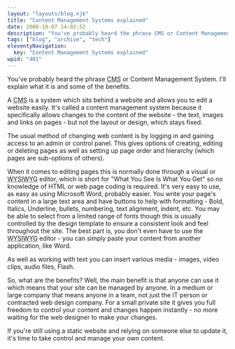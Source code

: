 ```yaml
---
layout: "layouts/blog.njk"
title: "Content Management Systems explained"
date: 2008-10-07 14:02:52
description: "You've probably heard the phrase CMS or Content Management System. I'll explain what it is and some of the benefits"
tags: ["blog", "archive", "tech"]
eleventyNavigation:
  key: "Content Management Systems explained"
wpid: "401"
---
```


You've probably heard the phrase <abbr title="Content Management System">CMS</abbr> or Content Management System. I'll explain what it is and some of the benefits.

A <abbr title="Content Management System">CMS</abbr> is a system which sits behind a website and allows you to edit a website easily. It's called a content management system because it specifically allows changes to the content of the website - the text, images and links on pages - but not the layout or design, which stays fixed.

The usual method of changing web content is by logging in and gaining access to an admin or control panel. This gives options of creating, editing or deleting pages as well as setting up page order and hierarchy (which pages are sub-options of others).

When it comes to editing pages this is normally done through a visual or <abbr title="What You See Is What You Get">WYSIWYG</abbr> editor, which is short for "What You See Is What You Get" so no knowledge of HTML or web page coding is required. It's very easy to use, as easy as using Microsoft Word, probably easier. You write your page's content in a large text area and have buttons to help with formatting - Bold, Italics, Underline, bullets, numbering, text alignment, indent, etc. You may be able to select from a limited range of fonts though this is usually controlled by the design template to ensure a consistent look and feel throughout the site. The best part is, you don't even have to use the <abbr title="What You See Is What You Get">WYSIWYG</abbr> editor - you can simply paste your content from another application, like Word.

As well as working with text you can insert various media - images, video clips, audio files, Flash.

So, what are the benefits? Well, the main benefit is that anyone can use it which means that your site can be managed by anyone. In a medium or large company that means anyone in a team, not just the IT person or contracted web design company. For a small private site it gives you full freedom to control your content and changes happen instantly - no more waiting for the web designer to make your changes.

If you're still using a static website and relying on someone else to update it, it's time to take control and manage your own content.
